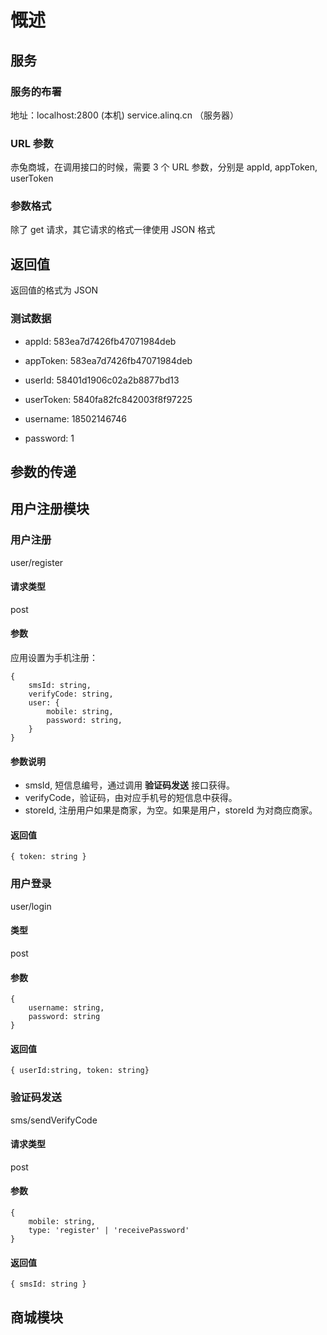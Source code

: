 # 慨述
## 服务
### 服务的布署
地址：localhost:2800 (本机) service.alinq.cn （服务器）

### URL 参数
赤兔商城，在调用接口的时候，需要 3 个 URL 参数，分别是 appId, appToken, userToken

### 参数格式
除了 get 请求，其它请求的格式一律使用 JSON 格式

## 返回值
返回值的格式为 JSON

### 测试数据

* appId: 583ea7d7426fb47071984deb

* appToken: 583ea7d7426fb47071984deb

* userId: 58401d1906c02a2b8877bd13

* userToken: 5840fa82fc842003f8f97225

* username: 18502146746

* password: 1

## 参数的传递

<h4/>

## 用户注册模块

### 用户注册
user/register
#### 请求类型
post
#### 参数
应用设置为手机注册：
```
{
    smsId: string,
    verifyCode: string,
    user: {
        mobile: string,
        password: string,
    }
}
```
#### 参数说明
* smsId, 短信息编号，通过调用 **验证码发送** 接口获得。
* verifyCode，验证码，由对应手机号的短信息中获得。
* storeId, 注册用户如果是商家，为空。如果是用户，storeId 为对商应商家。


#### 返回值
`{ token: string }`

### 用户登录
user/login
#### 类型
post
#### 参数
```
{
    username: string,
    password: string
}
```
#### 返回值
`
{ userId:string, token: string}
`

### 验证码发送
sms/sendVerifyCode
#### 请求类型
post
#### 参数
```
{
    mobile: string,
    type: 'register' | 'receivePassword'
}
```
#### 返回值
`
{
    smsId: string
}
`
<h4/>

## 商城模块






